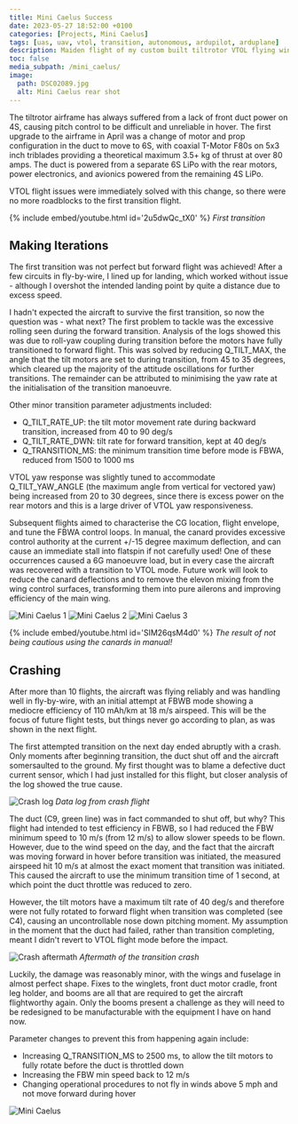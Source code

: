 ```yaml
---
title: Mini Caelus Success
date: 2023-05-27 18:52:00 +0100
categories: [Projects, Mini Caelus]
tags: [uas, uav, vtol, transition, autonomous, ardupilot, arduplane]     # TAG names should always be lowercase
description: Maiden flight of my custom built tiltrotor VTOL flying wing
toc: false
media_subpath: /mini_caelus/
image:
  path: DSC02089.jpg
  alt: Mini Caelus rear shot
---
```


The tiltrotor airframe has always suffered from a lack of front duct power on 4S, causing pitch control to be difficult and unreliable in hover. The first upgrade to the airframe in April was a change of motor and prop configuration in the duct to move to 6S, with coaxial T-Motor F80s on 5x3 inch triblades providing a theoretical maximum 3.5+ kg of thrust at over 80 amps. The duct is powered from a separate 6S LiPo with the rear motors, power electronics, and avionics powered from the remaining 4S LiPo.

VTOL flight issues were immediately solved with this change, so there were no more roadblocks to the first transition flight.

{% include embed/youtube.html id='2u5dwQc_tX0' %}
_First transition_

## Making Iterations

The first transition was not perfect but forward flight was achieved! After a few circuits in fly-by-wire, I lined up for landing, which worked without issue - although I overshot the intended landing point by quite a distance due to excess speed.

I hadn't expected the aircraft to survive the first transition, so now the question was - what next? The first problem to tackle was the excessive rolling seen during the forward transition. Analysis of the logs showed this was due to roll-yaw coupling during transition before the motors have fully transitioned to forward flight. This was solved by reducing Q_TILT_MAX, the angle that the tilt motors are set to during transition, from 45 to 35 degrees, which cleared up the majority of the attitude oscillations for further transitions. The remainder can be attributed to minimising the yaw rate at the initialisation of the transition manoeuvre.

Other minor transition parameter adjustments included:

- Q_TILT_RATE_UP: the tilt motor movement rate during backward transition, increased from 40 to 90 deg/s
- Q_TILT_RATE_DWN: tilt rate for forward transition, kept at 40 deg/s
- Q_TRANSITION_MS: the minimum transition time before mode is FBWA, reduced from 1500 to 1000 ms

VTOL yaw response was slightly tuned to accommodate Q_TILT_YAW_ANGLE (the maximum angle from vertical for vectored yaw) being increased from 20 to 30 degrees, since there is excess power on the rear motors and this is a large driver of VTOL yaw responsiveness.

Subsequent flights aimed to characterise the CG location, flight envelope, and tune the FBWA control loops. In manual, the canard provides excessive control authority at the current +/-15 degree maximum deflection, and can cause an immediate stall into flatspin if not carefully used! One of these occurrences caused a 6G manoeuvre load, but in every case the aircraft was recovered with a transition to VTOL mode. Future work will look to reduce the canard deflections and to remove the elevon mixing from the wing control surfaces, transforming them into pure ailerons and improving efficiency of the main wing.

![Mini Caelus 1](DSC02094.jpg)
![Mini Caelus 2](20230416_174741.jpg)
![Mini Caelus 3](DSC02096.jpg)

{% include embed/youtube.html id='SIM26qsM4d0' %}
_The result of not being cautious using the canards in manual!_

## Crashing

After more than 10 flights, the aircraft was flying reliably and was handling well in fly-by-wire, with an initial attempt at FBWB mode showing a mediocre efficiency of 110 mAh/km at 18 m/s airspeed. This will be the focus of future flight tests, but things never go according to plan, as was shown in the next flight.

The first attempted transition on the next day ended abruptly with a crash. Only moments after beginning transition, the duct shut off and the aircraft somersaulted to the ground. My first thought was to blame a defective duct current sensor, which I had just installed for this flight, but closer analysis of the log showed the true cause.

![Crash log](crash_log.png)
_Data log from crash flight_

The duct (C9, green line) was in fact commanded to shut off, but why? This flight had intended to test efficiency in FBWB, so I had reduced the FBW minimum speed to 10 m/s (from 12 m/s) to allow slower speeds to be flown. However, due to the wind speed on the day, and the fact that the aircraft was moving forward in hover before transition was initiated, the measured airspeed hit 10 m/s at almost the exact moment that transition was initiated. This caused the aircraft to use the minimum transition time of 1 second, at which point the duct throttle was reduced to zero.

However, the tilt motors have a maximum tilt rate of 40 deg/s and therefore were not fully rotated to forward flight when transition was completed (see C4), causing an uncontrollable nose down pitching moment. My assumption in the moment that the duct had failed, rather than transition completing, meant I didn't revert to VTOL flight mode before the impact.

![Crash aftermath](20230527_173709.jpg)
_Aftermath of the transition crash_

Luckily, the damage was reasonably minor, with the wings and fuselage in almost perfect shape. Fixes to the winglets, front duct motor cradle, front leg holder, and booms are all that are required to get the aircraft flightworthy again. Only the booms present a challenge as they will need to be redesigned to be manufacturable with the equipment I have on hand now.

Parameter changes to prevent this from happening again include:

- Increasing Q_TRANSITION_MS to 2500 ms, to allow the tilt motors to fully rotate before the duct is throttled down
- Increasing the FBW min speed back to 12 m/s
- Changing operational procedures to not fly in winds above 5 mph and not move forward during hover

![Mini Caelus](DSC02085.jpg)